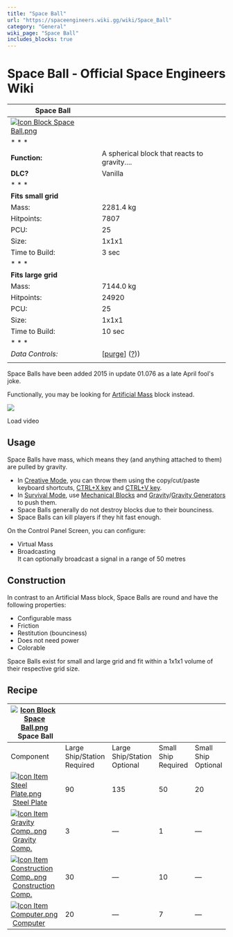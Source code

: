 ```yaml
---
title: "Space Ball"
url: "https://spaceengineers.wiki.gg/wiki/Space_Ball"
category: "General"
wiki_page: "Space Ball"
includes_blocks: true
---
```


# Space Ball - Official Space Engineers Wiki

| Space Ball |     |
| --- | --- |
| [![Icon Block Space Ball.png](https://spaceengineers.wiki.gg/images/Icon_Block_Space_Ball.png?bb0861)](https://spaceengineers.wiki.gg/wiki/File:Icon_Block_Space_Ball.png) |     |
| * * * |     |
| **Function:** | A spherical block that reacts to gravity.... |
| **DLC?** | Vanilla |
| * * * |     |
| **Fits small grid** |     |
| Mass: | 2281.4 kg |
| Hitpoints: | 7807 |
| PCU: | 25  |
| Size: | 1x1x1 |
| Time to Build: | 3 sec |
| * * * |     |
| **Fits large grid** |     |
| Mass: | 7144.0 kg |
| Hitpoints: | 24920 |
| PCU: | 25  |
| Size: | 1x1x1 |
| Time to Build: | 10 sec |
| * * * |     |
| _Data Controls:_ | \[[purge](https://spaceengineers.wiki.gg/wiki/Space_Ball?action=purge)\] ([?](https://spaceengineers.wiki.gg/wiki/Template:Info_Block))) |
|     |     |

Space Balls have been added 2015 in update 01.076 as a late April fool's joke.

Functionally, you may be looking for [Artificial Mass](https://spaceengineers.wiki.gg/wiki/Artificial_Mass "Artificial Mass") block instead.

![](https://i.ytimg.com/vi/5v1niMZu9Fc/hqdefault.jpg)

Load video

## Usage

Space Balls have mass, which means they (and anything attached to them) are pulled by gravity.

*   In [Creative Mode](https://spaceengineers.wiki.gg/wiki/Creative_Mode "Creative Mode"), you can throw them using the copy/cut/paste keyboard shortcuts, [CTRL+X key](https://spaceengineers.wiki.gg/wiki/Key_Bindings "Key Bindings") and [CTRL+V key](https://spaceengineers.wiki.gg/wiki/Key_Bindings "Key Bindings").
*   In [Survival Mode](https://spaceengineers.wiki.gg/wiki/Survival_Mode "Survival Mode"), use [Mechanical Blocks](https://spaceengineers.wiki.gg/wiki/Mechanical_Blocks "Mechanical Blocks") and [Gravity](https://spaceengineers.wiki.gg/wiki/Gravity "Gravity")/[Gravity Generators](https://spaceengineers.wiki.gg/wiki/Gravity_Generator "Gravity Generator") to push them.
*   Space Balls generally do not destroy blocks due to their bounciness.
*   Space Balls can kill players if they hit fast enough.

On the Control Panel Screen, you can configure:

*   Virtual Mass
*   Broadcasting  
    It can optionally broadcast a signal in a range of 50 metres

## Construction

In contrast to an Artificial Mass block, Space Balls are round and have the following properties:

*   Configurable mass
*   Friction
*   Restitution (bounciness)
*   Does not need power
*   Colorable

Space Balls exist for small and large grid and fit within a 1x1x1 volume of their respective grid size.

## Recipe

| [![Icon Block Space Ball.png](https://spaceengineers.wiki.gg/images/thumb/Icon_Block_Space_Ball.png/21px-Icon_Block_Space_Ball.png?bb0861)](https://spaceengineers.wiki.gg/wiki/Space_Ball "Space Ball") Space Ball |     |     |     |     |
| --- | --- | --- | --- | --- |
| Component | Large Ship/Station  <br>Required | Large Ship/Station  <br>Optional | Small Ship  <br>Required | Small Ship  <br>Optional |
| [![Icon Item Steel Plate.png](https://spaceengineers.wiki.gg/images/thumb/Icon_Item_Steel_Plate.png/21px-Icon_Item_Steel_Plate.png?437e3a)](https://spaceengineers.wiki.gg/wiki/Steel_Plate "Steel Plate") [Steel Plate](https://spaceengineers.wiki.gg/wiki/Steel_Plate "Steel Plate") | 90  | 135 | 50  | 20  |
| [![Icon Item Gravity Comp..png](https://spaceengineers.wiki.gg/images/thumb/Icon_Item_Gravity_Comp..png/21px-Icon_Item_Gravity_Comp..png?191808)](https://spaceengineers.wiki.gg/wiki/Gravity_Comp. "Gravity Comp.") [Gravity Comp.](https://spaceengineers.wiki.gg/wiki/Gravity_Comp. "Gravity Comp.") | 3   | —   | 1   | —   |
| [![Icon Item Construction Comp..png](https://spaceengineers.wiki.gg/images/thumb/Icon_Item_Construction_Comp..png/21px-Icon_Item_Construction_Comp..png?cdc26f)](https://spaceengineers.wiki.gg/wiki/Construction_Comp. "Construction Comp.") [Construction Comp.](https://spaceengineers.wiki.gg/wiki/Construction_Comp. "Construction Comp.") | 30  | —   | 10  | —   |
| [![Icon Item Computer.png](https://spaceengineers.wiki.gg/images/thumb/Icon_Item_Computer.png/21px-Icon_Item_Computer.png?65c1a4)](https://spaceengineers.wiki.gg/wiki/Computer "Computer") [Computer](https://spaceengineers.wiki.gg/wiki/Computer "Computer") | 20  | —   | 7   | —   |